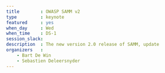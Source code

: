 ```yaml
---
title        : OWASP SAMM v2
type         : keynote
featured     : yes
when_day     : Wed
when_time    : DS-1
session_slack: 
description  : The new version 2.0 release of SAMM, update 
organizers   :
    - Bart De Win
    - Sebastien Deleersnyder
---
```


